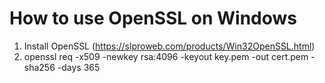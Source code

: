 # How to use OpenSSL on Windows

1. Install OpenSSL (https://slproweb.com/products/Win32OpenSSL.html)
2. openssl req -x509 -newkey rsa:4096 -keyout key.pem -out cert.pem -sha256 -days 365
